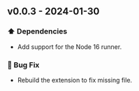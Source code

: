 ## v0.0.3 - 2024-01-30

### ⬆️ Dependencies

- Add support for the Node 16 runner.

### 🐛 Bug Fix

- Rebuild the extension to fix missing file.
